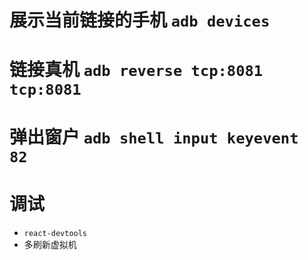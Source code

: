 # 展示当前链接的手机 `adb devices`

# 链接真机 `adb reverse tcp:8081 tcp:8081`

# 弹出窗户 `adb shell input keyevent 82`


# 调试
* `react-devtools`
* 多刷新虚拟机
<!-- * `adb reverse tcp:8097 tcp:8097` -->